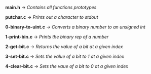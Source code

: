 **main.h** -> *Contains all functions prototypes*

**putchar.c** -> *Prints out a character to stdout*

**0-binary-to-uint.c** -> *Converts a binary number to an unsigned int*

**1-print-bin.c** -> *Prints the binary rep of a number*

**2-get-bit.c** -> *Returns the value of a bit at a given index*

**3-set-bit.c** -> *Sets the value of a bit to 1 at a given index*

**4-clear-bit.c** -> *Sets the vaue of a bit to 0 at a given index*
